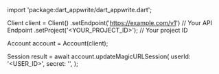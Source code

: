import 'package:dart_appwrite/dart_appwrite.dart';

Client client = Client()
    .setEndpoint('https://example.com/v1') // Your API Endpoint
    .setProject('<YOUR_PROJECT_ID>'); // Your project ID

Account account = Account(client);

Session result = await account.updateMagicURLSession(
    userId: '<USER_ID>',
    secret: '<SECRET>',
);
